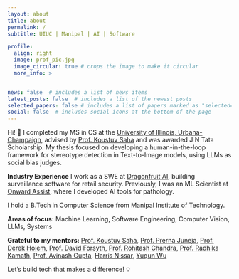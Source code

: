 ```yaml
---
layout: about
title: about
permalink: /
subtitle: UIUC | Manipal | AI | Software

profile:
  align: right
  image: prof_pic.jpg
  image_circular: true # crops the image to make it circular
  more_info: >


news: false  # includes a list of news items
latest_posts: false  # includes a list of the newest posts
selected_papers: false # includes a list of papers marked as "selected={true}"
social: false  # includes social icons at the bottom of the page
---
```


Hi! 👋 I completed my MS in CS at the [University of Illinois, Urbana-Champaign](https://siebelschool.illinois.edu/academics/graduate/ms-program), advised by [Prof. Koustuv Saha](https://koustuv.com/) and was awarded J N Tata Scholarship. My thesis focused on developing a human-in-the-loop framework for stereotype detection in Text-to-Image models, using LLMs as social bias judges.

**Industry Experience** I work as a SWE at [Dragonfruit AI](https://www.dragonfruit.ai/), building surveillance software for retail security. Previously, I was an ML Scientist at [Onward Assist](https://onwardassist.ai/), where I developed AI tools for pathology.

I hold a B.Tech in Computer Science from Manipal Institute of Technology.

**Areas of focus:** Machine Learning, Software Engineering, Computer Vision, LLMs, Systems

**Grateful to my mentors:**
[Prof. Koustuv Saha](https://koustuv.com/), [Prof. Prerna Juneja](https://prernajuneja.com/), [Prof. Derek Hoiem](https://dhoiem.cs.illinois.edu/), [Prof. David Forsyth](http://luthuli.cs.uiuc.edu/~daf/), [Prof. Rohitash Chandra](https://research.unsw.edu.au/people/dr-rohitash-chandra), [Prof. Radhika Kamath](https://www.manipal.edu/mit/department-faculty/faculty-list/radhika-kamath.html), [Prof. Avinash Gupta](https://hfaging.ahs.illinois.edu/avinash-gupta/), [Harris Nissar](https://www.linkedin.com/in/harris-nisar-1b090415a), [Yuqun Wu](https://yuqunw.github.io/)

Let’s build tech that makes a difference! 💡
